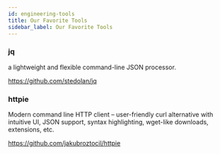 ```yaml
---
id: engineering-tools
title: Our Favorite Tools
sidebar_label: Our Favorite Tools
---
```


### jq

a lightweight and flexible command-line JSON processor.

https://github.com/stedolan/jq

### httpie

Modern command line HTTP client – user-friendly curl alternative with intuitive UI, JSON support, syntax highlighting, wget-like downloads, extensions, etc.

https://github.com/jakubroztocil/httpie